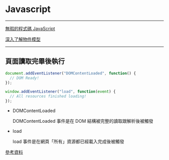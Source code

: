 # Javascript

---

[無瑕的程式碼 JavaScript](https://hackmd.io/@trylovetom/SJnKIrajH)

[深入了解物件模型](https://developer.mozilla.org/zh-TW/docs/Web/JavaScript/Guide/Details_of_the_Object_Model)

---

## 頁面讀取完畢後執行

```jsx
document.addEventListener("DOMContentLoaded", function() {
  // DOM Ready!
});

window.addEventListener("load", function(event) {
  // All resources finished loading!
});
```

- DOMContentLoaded

    DOMContentLoaded 事件是在 DOM 結構被完整的讀取跟解析後被觸發

- load

    load 事件是在網頁「所有」資源都已經載入完成後被觸發

[參考資料](https://ithelp.ithome.com.tw/articles/10197335)